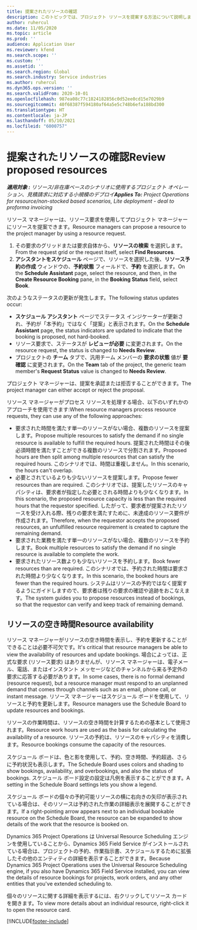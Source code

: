```yaml
---
title: 提案されたリソースの確認
description: このトピックでは、プロジェクト リソースを提案する方法について説明します。
author: ruhercul
ms.date: 11/05/2020
ms.topic: article
ms.prod: ''
audience: Application User
ms.reviewer: kfend
ms.search.scope: ''
ms.custom: ''
ms.assetid: ''
ms.search.region: Global
ms.search.industry: Service industries
ms.author: ruhercul
ms.dyn365.ops.version: ''
ms.search.validFrom: 2020-10-01
ms.openlocfilehash: 987ea08c77c1824182856c0d52ee0cd15e7029b9
ms.sourcegitcommit: 40f68387f594180af64a5e5c748b6efa188bd300
ms.translationtype: HT
ms.contentlocale: ja-JP
ms.lasthandoff: 05/10/2021
ms.locfileid: "6000757"
---
```

# <a name="review-proposed-resources"></a><span data-ttu-id="8f40c-103">提案されたリソースの確認</span><span class="sxs-lookup"><span data-stu-id="8f40c-103">Review proposed resources</span></span>

<span data-ttu-id="8f40c-104">_**適用対象 :** リソース/非在庫ベースのシナリオに使用するプロジェクト オペレーション、見積請求に対応する小規模のデプロイ_</span><span class="sxs-lookup"><span data-stu-id="8f40c-104">_**Applies To:** Project Operations for resource/non-stocked based scenarios, Lite deployment - deal to proforma invoicing_</span></span>

<span data-ttu-id="8f40c-105">リソース マネージャーは、リソース要求を使用してプロジェクト マネージャーにリソースを提案できます。</span><span class="sxs-lookup"><span data-stu-id="8f40c-105">Resource managers can propose a resource to the project manager by using a resource request.</span></span>

1. <span data-ttu-id="8f40c-106">その要求のグリッドまたは要求自体から、**リソースの検索** を選択します。</span><span class="sxs-lookup"><span data-stu-id="8f40c-106">From the request grid or the request itself, select **Find Resources**.</span></span>
2. <span data-ttu-id="8f40c-107">**アシスタントをスケジュール** ページで、リソースを選択した後、**リソース予約の作成** ウィンドウの、**予約状態** フィールドで、**予約** を選択します。</span><span class="sxs-lookup"><span data-stu-id="8f40c-107">On the **Schedule Assistant** page, select the resource, and then, in the **Create Resource Booking** pane, in the **Booking Status** field, select **Book**.</span></span>

<span data-ttu-id="8f40c-108">次のようなステータスの更新が発生します。</span><span class="sxs-lookup"><span data-stu-id="8f40c-108">The following status updates occur:</span></span>

- <span data-ttu-id="8f40c-109">**スケジュール アシスタント** ページでステータス インジケーターが更新され、予約が「本予約」ではなく「提案」と表示されます。</span><span class="sxs-lookup"><span data-stu-id="8f40c-109">On the **Schedule Assistant** page, the status indicators are updated to indicate that the booking is proposed, not hard-booked.</span></span>
- <span data-ttu-id="8f40c-110">リソース要求で、ステータスが **レビューが必要** に変更されます。</span><span class="sxs-lookup"><span data-stu-id="8f40c-110">On the resource request, the status is changed to **Needs Review**.</span></span>
- <span data-ttu-id="8f40c-111">プロジェクトの **チーム** タブで、汎用チーム メンバーの **要求の状態** 値が **要確認** に変更されます。</span><span class="sxs-lookup"><span data-stu-id="8f40c-111">On the **Team** tab of the project, the generic team member's **Request Status** value is changed to **Needs Review**.</span></span>

<span data-ttu-id="8f40c-112">プロジェクト マネージャーは、提案を承認または拒否することができます。</span><span class="sxs-lookup"><span data-stu-id="8f40c-112">The project manager can either accept or reject the proposal.</span></span>

<span data-ttu-id="8f40c-113">リソース マネージャーがプロセス リソースを処理する場合、以下のいずれかのアプローチを使用できます:</span><span class="sxs-lookup"><span data-stu-id="8f40c-113">When resource managers process resource requests, they can use any of the following approaches:</span></span>

- <span data-ttu-id="8f40c-114">要求された時間を満たす単一のリソースがない場合、複数のリソースを提案します。</span><span class="sxs-lookup"><span data-stu-id="8f40c-114">Propose multiple resources to satisfy the demand if no single resource is available to fulfill the required hours.</span></span> <span data-ttu-id="8f40c-115">提案された時間はその後必須時間を満たすことができる複数のリソースで分割されます。</span><span class="sxs-lookup"><span data-stu-id="8f40c-115">Proposed hours are then split among multiple resources that can satisfy the required hours.</span></span> <span data-ttu-id="8f40c-116">このシナリオでは、時間は重複しません。</span><span class="sxs-lookup"><span data-stu-id="8f40c-116">In this scenario, the hours can't overlap.</span></span>
- <span data-ttu-id="8f40c-117">必要とされているよりも少ないリソースを提案します。</span><span class="sxs-lookup"><span data-stu-id="8f40c-117">Propose fewer resources than are required.</span></span> <span data-ttu-id="8f40c-118">このシナリオでは、提案したリソースのキャパシティは、要求者が指定した必要とされる時間よりも少なくなります。</span><span class="sxs-lookup"><span data-stu-id="8f40c-118">In this scenario, the proposed resource capacity is less than the required hours that the requestor specified.</span></span> <span data-ttu-id="8f40c-119">したがって、要求者が提案されたリソースを受け入れる際、残りの要求を満たすために、未達成のリソース要件が作成されます。</span><span class="sxs-lookup"><span data-stu-id="8f40c-119">Therefore, when the requestor accepts the proposed resources, an unfulfilled resource requirement is created to capture the remaining demand.</span></span>
- <span data-ttu-id="8f40c-120">要求された業務を満たす単一のリソースがない場合、複数のリソースを予約します。</span><span class="sxs-lookup"><span data-stu-id="8f40c-120">Book multiple resources to satisfy the demand if no single resource is available to complete the work.</span></span>
- <span data-ttu-id="8f40c-121">要求されたリソース数よりも少ないリソースを予約します。</span><span class="sxs-lookup"><span data-stu-id="8f40c-121">Book fewer resources than are required.</span></span> <span data-ttu-id="8f40c-122">このシナリオでは、予約された時間は要求された時間より少なくなります。</span><span class="sxs-lookup"><span data-stu-id="8f40c-122">In this scenario, the booked hours are fewer than the required hours.</span></span> <span data-ttu-id="8f40c-123">システムはリソースの予約ではなく提案するようにガイドしますので、要求者は残りの要求の確認や追跡をおこなえます。</span><span class="sxs-lookup"><span data-stu-id="8f40c-123">The system guides you to propose resources instead of bookings, so that the requestor can verify and keep track of remaining demand.</span></span>

## <a name="resource-availability"></a><span data-ttu-id="8f40c-124">リソースの空き時間</span><span class="sxs-lookup"><span data-stu-id="8f40c-124">Resource availability</span></span>

<span data-ttu-id="8f40c-125">リソース マネージャーがリソースの空き時間を表示し、予約を更新することができることは必要不可欠です。</span><span class="sxs-lookup"><span data-stu-id="8f40c-125">It's critical that resource managers be able to view the availability of resources and update bookings.</span></span> <span data-ttu-id="8f40c-126">場合によっては、正式な要求 (リソース要求) はありませんが、リソース マネージャーは、電子メール、電話、またはインスタント メッセージなどのチャンネルから来る予定外の要求に応答する必要があります。</span><span class="sxs-lookup"><span data-stu-id="8f40c-126">In some cases, there is no formal demand (resource request), but a resource manager must respond to an unplanned demand that comes through channels such as an email, phone call, or instant message.</span></span> <span data-ttu-id="8f40c-127">リソース マネージャーはスケジュール ボードを使用して、リソースと予約を更新します。</span><span class="sxs-lookup"><span data-stu-id="8f40c-127">Resource managers use the Schedule Board to update resources and bookings.</span></span>

<span data-ttu-id="8f40c-128">リソースの作業時間は、リソースの空き時間を計算するための基本として使用されます。</span><span class="sxs-lookup"><span data-stu-id="8f40c-128">Resource work hours are used as the basis for calculating the availability of a resource.</span></span> <span data-ttu-id="8f40c-129">リソースの予約は、リソースのキャパシティを消費します。</span><span class="sxs-lookup"><span data-stu-id="8f40c-129">Resource bookings consume the capacity of the resources.</span></span>

<span data-ttu-id="8f40c-130">スケジュール ボードは、色と影を使用して、予約、空き時間、予約超過、さらに予約状況も表示します。</span><span class="sxs-lookup"><span data-stu-id="8f40c-130">The Schedule Board uses colors and shading to show bookings, availability, and overbookings, and also the status of bookings.</span></span> <span data-ttu-id="8f40c-131">スケジュール ボード設定の設定は凡例を表示することができます。</span><span class="sxs-lookup"><span data-stu-id="8f40c-131">A setting in the Schedule Board settings lets you show a legend.</span></span>

<span data-ttu-id="8f40c-132">スケジュール ボードの個々の予約可能リソースの横に右向きの矢印が表示されている場合は、そのリソースは予約された作業の詳細表示を展開することができます。</span><span class="sxs-lookup"><span data-stu-id="8f40c-132">If a right-pointing arrow appears next to an individual bookable resource on the Schedule Board, the resource can be expanded to show details of the work that the resource is booked on.</span></span>

<span data-ttu-id="8f40c-133">Dynamics 365 Project Operations は Universal Resource Scheduling エンジンを使用していることから、Dynamics 365 Field Service がインストールされている場合は、プロジェクトの予約、作業指示書、スケジュールするために拡張したその他のエンティティの詳細を表示することができます。</span><span class="sxs-lookup"><span data-stu-id="8f40c-133">Because Dynamics 365 Project Operations uses the Universal Resource Scheduling engine, if you also have Dynamics 365 Field Service installed, you can view the details of resource bookings for projects, work orders, and any other entities that you've extended scheduling to.</span></span>

<span data-ttu-id="8f40c-134">個々のリソースに関する詳細を表示するには、右クリックしてリソース カードを開きます。</span><span class="sxs-lookup"><span data-stu-id="8f40c-134">To view more details about an individual resource, right-click it to open the resource card.</span></span>



[!INCLUDE[footer-include](../includes/footer-banner.md)]